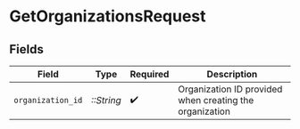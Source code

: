 # GetOrganizationsRequest


## Fields

| Field                                                   | Type                                                    | Required                                                | Description                                             |
| ------------------------------------------------------- | ------------------------------------------------------- | ------------------------------------------------------- | ------------------------------------------------------- |
| `organization_id`                                       | *::String*                                              | :heavy_check_mark:                                      | Organization ID provided when creating the organization |